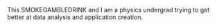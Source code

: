 This SMOKEGAMBLEDRINK and I am a physics undergrad trying to get better at data analysis and application creation.
